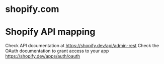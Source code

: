 # shopify.com
# Shopify API mapping

Check API documentation at https://shopify.dev/api/admin-rest
Check the OAuth documentation to grant access to your app https://shopify.dev/apps/auth/oauth
